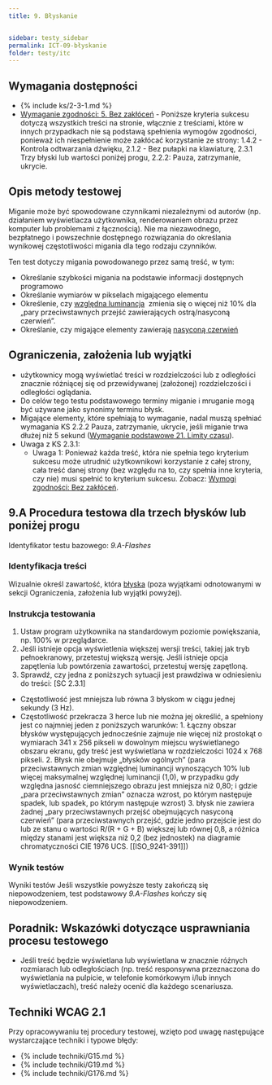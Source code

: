 ```yaml
---
title: 9. Błyskanie


sidebar: testy_sidebar
permalink: ICT-09-błyskanie
folder: testy/itc
---
```

## Wymagania dostępności
- {% include ks/2-3-1.md %}
-   [Wymaganie zgodności: 5. Bez zakłóceń](https://www.w3.org/Translations/WCAG21-pl/#cc5) - Poniższe kryteria sukcesu dotyczą wszystkich treści na stronie, włącznie z treściami, które w innych przypadkach nie są podstawą spełnienia wymogów zgodności, ponieważ ich niespełnienie może zakłócać korzystanie ze strony: 1.4.2 - Kontrola odtwarzania dźwięku, 2.1.2 - Bez pułapki na klawiaturę, 2.3.1 Trzy błyski lub wartości poniżej progu, 2.2.2: Pauza, zatrzymanie, ukrycie.

## Opis metody testowej
Miganie może być spowodowane czynnikami niezależnymi od autorów (np. działaniem wyświetlacza użytkownika, renderowaniem obrazu przez komputer lub problemami z łącznością). Nie ma niezawodnego, bezpłatnego i powszechnie dostępnego rozwiązania do określania wynikowej częstotliwości migania dla tego rodzaju czynników.

Ten test dotyczy migania powodowanego przez samą treść, w tym:
- Określanie szybkości migania na podstawie informacji dostępnych programowo
- Określanie wymiarów w pikselach migającego elementu
- Określenie, czy [względna luminancja](https://www.w3.org/TR/2008/REC-WCAG20-20081211/#relativeluminancedef)  zmienia się o więcej niż 10% dla „pary przeciwstawnych przejść zawierających ostrą/nasyconą czerwień”.
- Określanie, czy migające elementy zawierają [nasyconą czerwień](http://www.w3.org/TR/2008/REC-WCAG20-20081211/#general-thresholddef)


## Ograniczenia, założenia lub wyjątki
- użytkownicy mogą wyświetlać treści w rozdzielczości lub z odległości znacznie różniącej się od przewidywanej (założonej) rozdzielczości i odległości oglądania.
- Do celów tego testu podstawowego terminy miganie i mruganie mogą być używane jako synonimy terminu błysk.
- Migające elementy, które spełniają to wymaganie, nadal muszą spełniać wymagania KS 2.2.2 Pauza, zatrzymanie, ukrycie, jeśli miganie trwa dłużej niż 5 sekund ([Wymaganie podstawowe 21. Limity czasu](ICT_21_limity-czasu.md)).
- Uwaga z KS 2.3.1:
    - Uwaga 1: Ponieważ każda treść, która nie spełnia tego kryterium sukcesu może utrudnić użytkownikowi korzystanie z całej strony, cała treść danej strony (bez względu na to, czy spełnia inne kryteria, czy nie) musi spełnić to kryterium sukcesu. Zobacz: [Wymogi zgodności: Bez zakłóceń](https://wcag.irdpl.pl/guidelines/22/#cc5).

	

## 9.A Procedura testowa dla trzech błysków lub poniżej progu
Identyfikator testu bazowego: _9.A-Flashes_

### Identyfikacja treści
Wizualnie określ zawartość, która [błyska](https://wcag.irdpl.pl/understanding/trzy-blyski-lub-wartosci-ponizej-progu.html#dfn-blysk) (poza wyjątkami odnotowanymi w sekcji Ograniczenia, założenia lub wyjątki powyżej).

### Instrukcja testowania
1. Ustaw program użytkownika na standardowym poziomie powiększania, np. 100% w przeglądarce.
2.	Jeśli istnieje opcja wyświetlenia większej wersji treści, takiej jak tryb pełnoekranowy, przetestuj większą wersję. Jeśli istnieje opcja zapętlenia lub powtórzenia zawartości, przetestuj wersję zapętloną.
3.	Sprawdź, czy jedna z poniższych sytuacji jest prawdziwa w odniesieniu do treści: [SC 2.3.1]
   - Częstotliwość jest mniejsza lub równa 3 błyskom w ciągu jednej sekundy (3 Hz).
   - Częstotliwość przekracza 3 herce lub nie można jej określić, a spełniony jest co najmniej jeden z poniższych warunków:
    1.  Łączny obszar błysków występujących jednocześnie zajmuje nie więcej niż prostokąt o wymiarach 341 x 256 pikseli w dowolnym miejscu wyświetlanego obszaru ekranu, gdy treść jest wyświetlana w rozdzielczości 1024 x 768 pikseli.
    2.  Błysk nie obejmuje „błysków ogólnych” (para przeciwstawnych zmian względnej luminancji wynoszących 10% lub więcej maksymalnej względnej luminancji (1,0), w przypadku gdy względna jasność ciemniejszego obrazu jest mniejsza niż 0,80; i gdzie „para przeciwstawnych zmian” oznacza wzrost, po którym następuje spadek, lub spadek, po którym następuje wzrost)
    3.  błysk nie zawiera żadnej „pary przeciwstawnych przejść obejmujących nasyconą czerwień” (para przeciwstawnych przejść, gdzie jedno przejście jest do lub ze stanu o wartości R/(R + G + B) większej lub równej 0,8, a różnica między stanami jest większa niż 0,2 (bez jednostek) na diagramie chromatyczności CIE 1976 UCS. [[ISO_9241-391]])

### Wynik testów
Wyniki testów
Jeśli wszystkie powyższe testy zakończą się niepowodzeniem, test podstawowy _9.A-Flashes_ kończy się niepowodzeniem.

##  Poradnik: Wskazówki dotyczące usprawniania procesu testowego
- Jeśli treść będzie wyświetlana lub wyświetlana w znacznie różnych rozmiarach lub odległościach (np. treść responsywna przeznaczona do wyświetlania na pulpicie, w telefonie komórkowym i/lub innych wyświetlaczach), treść należy ocenić dla każdego scenariusza.

## Techniki WCAG 2.1
Przy opracowywaniu tej procedury testowej, wzięto pod uwagę następujące wystarczające techniki i typowe błędy:

- {% include techniki/G15.md %}
- {% include techniki/G19.md %}
- {% include techniki/G176.md %}


